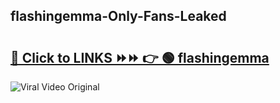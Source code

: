 
 ## flashingemma-Only-Fans-Leaked

# <h2><a href="https://clipsfans.com/flashingemma&ref=git">🔗 Click to LINKS ⏩⏩ 👉 🟢 flashingemma </a></h2>

<a href="https://clipsfans.com/flashingemma&ref=git" rel="nofollow" data-target="animated-image.originalLink"><img src="https://i.ibb.co.com/xMMVF88/686577567.gif" alt="Viral Video Original" style="max-width: 100%; display: inline-block;" data-target="animated-image.originalImage"></a>
